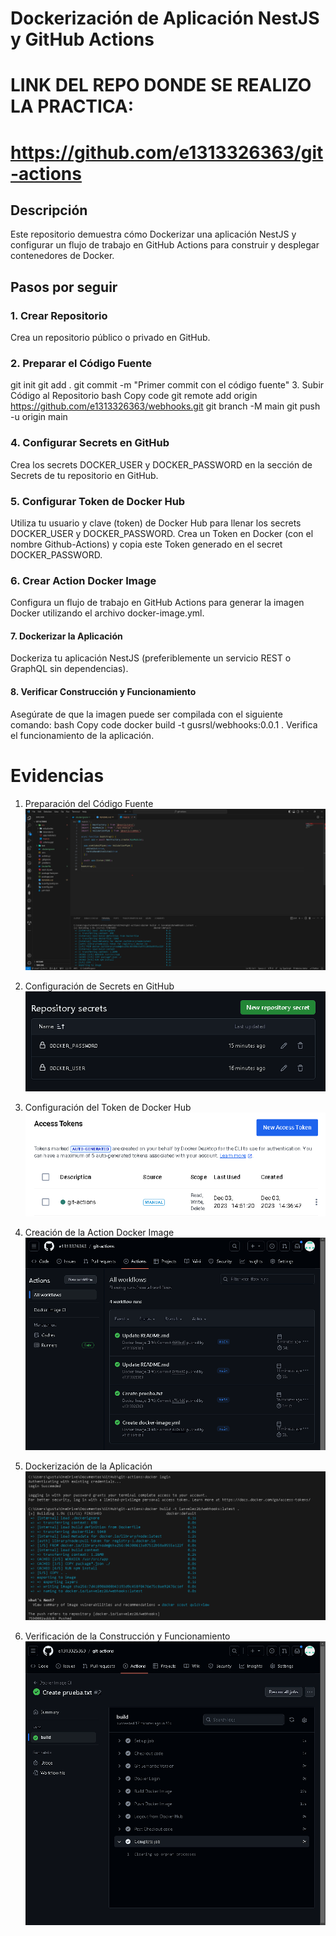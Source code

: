 # Dockerización de Aplicación NestJS y GitHub Actions

# LINK DEL REPO DONDE SE REALIZO LA PRACTICA:
# https://github.com/e1313326363/git-actions 


## Descripción
Este repositorio demuestra cómo Dockerizar una aplicación NestJS y configurar un flujo de trabajo en GitHub Actions para construir y desplegar contenedores de Docker.

## Pasos por seguir

### 1. Crear Repositorio

Crea un repositorio público o privado en GitHub.

### 2. Preparar el Código Fuente


git init
git add .
git commit -m "Primer commit con el código fuente"
3. Subir Código al Repositorio
bash
Copy code
git remote add origin https://github.com/e1313326363/webhooks.git
git branch -M main
git push -u origin main

### 4. Configurar Secrets en GitHub

Crea los secrets DOCKER_USER y DOCKER_PASSWORD en la sección de Secrets de tu repositorio en GitHub.

### 5. Configurar Token de Docker Hub

Utiliza tu usuario y clave (token) de Docker Hub para llenar los secrets DOCKER_USER y DOCKER_PASSWORD.
Crea un Token en Docker (con el nombre Github-Actions) y copia este Token generado en el secret DOCKER_PASSWORD.

### 6. Crear Action Docker Image
Configura un flujo de trabajo en GitHub Actions para generar la imagen Docker utilizando el archivo docker-image.yml.

#### 7. Dockerizar la Aplicación

Dockeriza tu aplicación NestJS (preferiblemente un servicio REST o GraphQL sin dependencias).

#### 8. Verificar Construcción y Funcionamiento

Asegúrate de que la imagen puede ser compilada con el siguiente comando:
bash
Copy code
docker build -t gusrsl/webhooks:0.0.1 .
Verifica el funcionamiento de la aplicación.


# Evidencias

  1. Preparación del Código Fuente
      ![Código Fuente](./screenshots/cap1.png)

  2. Configuración de Secrets en GitHub
      ![Configuración de Secrets en GitHub](./screenshots/cap2.png)

  3. Configuración del Token de Docker Hub
      ![Token de Docker Hub](./screenshots/cap3.png)

  4. Creación de la Action Docker Image
      ![Action Docker Image](./screenshots/cap4.png)

  5. Dockerización de la Aplicación
      ![Dockerización de la Aplicación](./screenshots/cap5.png)

  6. Verificación de la Construcción y Funcionamiento
      ![Construcción y Funcionamiento](./screenshots/cap6.png)
